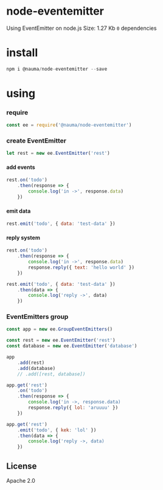 # node-eventemitter

Using EventEmitter on node.js
Size: 1.27 Kb
`0` dependencies

# install

```js
npm i @nauma/node-eventemitter --save
```

# using
### require
```js
const ee = require('@nauma/node-eventemitter')
```

### create EventEmitter
```js
let rest = new ee.EventEmitter('rest')
```

#### add events
```js
rest.on('todo')
    .then(response => {
        console.log('in ->', response.data)
    })
```

#### emit data
```js
rest.emit('todo', { data: 'test-data' })
```

#### reply system
```js
rest.on('todo')
    .then(response => {
        console.log('in ->', response.data)
        response.reply({ text: 'hello world' })
    })

rest.emit('todo', { data: 'test-data' })
    .then(data => {
        console.log('reply ->', data)
    })
```

### EventEmitters group
```js
const app = new ee.GroupEventEmitters()

const rest = new ee.EventEmitter('rest')
const database = new ee.EventEmitter('database')

app
    .add(rest)
    .add(database)
    // .add([rest, database])

app.get('rest')
	.on('todo')
	.then(response => {
		console.log('in ->, response.data)
		response.reply({ lol: 'aruuuu' })
	})

app.get('rest')
	.emit('todo', { kek: 'lol' })
	.then(data => {
		console.log('reply ->, data)
	})

```


License
----
Apache 2.0
